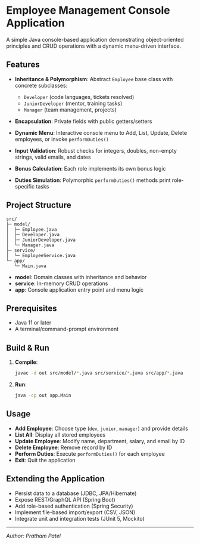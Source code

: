 # Employee Management Console Application

A simple Java console-based application demonstrating object-oriented principles and CRUD operations with a dynamic menu-driven interface.

## Features

* **Inheritance & Polymorphism**: Abstract `Employee` base class with concrete subclasses:

  * `Developer` (code languages, tickets resolved)
  * `JuniorDeveloper` (mentor, training tasks)
  * `Manager` (team management, projects)
* **Encapsulation**: Private fields with public getters/setters
* **Dynamic Menu**: Interactive console menu to Add, List, Update, Delete employees, or invoke `performDuties()`
* **Input Validation**: Robust checks for integers, doubles, non-empty strings, valid emails, and dates
* **Bonus Calculation**: Each role implements its own bonus logic
* **Duties Simulation**: Polymorphic `performDuties()` methods print role-specific tasks

## Project Structure

```
src/
├─ model/
│  ├─ Employee.java
│  ├─ Developer.java
│  ├─ JuniorDeveloper.java
│  └─ Manager.java
├─ service/
│  └─ EmployeeService.java
└─ app/
   └─ Main.java
```

* **model**: Domain classes with inheritance and behavior
* **service**: In-memory CRUD operations
* **app**: Console application entry point and menu logic

## Prerequisites

* Java 11 or later
* A terminal/command-prompt environment

## Build & Run

1. **Compile**:

   ```sh
   javac -d out src/model/*.java src/service/*.java src/app/*.java
   ```
2. **Run**:

   ```sh
   java -cp out app.Main
   ```

## Usage

* **Add Employee**: Choose type (`dev`, `junior`, `manager`) and provide details
* **List All**: Display all stored employees
* **Update Employee**: Modify name, department, salary, and email by ID
* **Delete Employee**: Remove record by ID
* **Perform Duties**: Execute `performDuties()` for each employee
* **Exit**: Quit the application

## Extending the Application

* Persist data to a database (JDBC, JPA/Hibernate)
* Expose REST/GraphQL API (Spring Boot)
* Add role-based authentication (Spring Security)
* Implement file-based import/export (CSV, JSON)
* Integrate unit and integration tests (JUnit 5, Mockito)

---

*Author: Pratham Patel*
